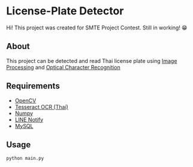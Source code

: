 # License-Plate Detector

Hi! This project was created for SMTE Project Contest. Still in working! 😁

## About
This project can be detected and read Thai license plate using [Image Processing](https://en.wikipedia.org/wiki/Digital_image_processing) and [Optical Character Recognition](https://en.wikipedia.org/wiki/Optical_character_recognition)

## Requirements 
- [OpenCV](https://pypi.org/project/opencv-contrib-python/)
- [Tesseract OCR (Thai)](https://pypi.org/project/pytesseract/)
- [Numpy](https://pypi.org/project/numpy/)
- [LINE Notify](https://developers.line.biz/en/)
- [MySQL](https://pypi.org/project/mysql-connector-python/)


## Usage

```bash
python main.py
```
